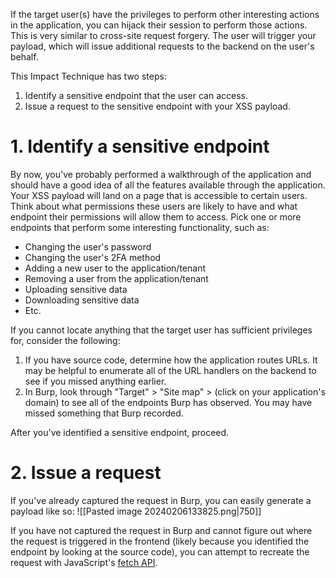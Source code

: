 If the target user(s) have the privileges to perform other interesting actions in the application, you can hijack their session to perform those actions. This is very similar to cross-site request forgery. The user will trigger your payload, which will issue additional requests to the backend on the user's behalf. 

This Impact Technique has two steps:
1. Identify a sensitive endpoint that the user can access.
2. Issue a request to the sensitive endpoint with your XSS payload.

# 1. Identify a sensitive endpoint
By now, you've probably performed a walkthrough of the application and should have a good idea of all the features available through the application. Your XSS payload will land on a page that is accessible to certain users. Think about what permissions these users are likely to have and what endpoint their permissions will allow them to access. Pick one or more endpoints that perform some interesting functionality, such as:
- Changing the user's password
- Changing the user's 2FA method
- Adding a new user to the application/tenant
- Removing a user from the application/tenant
- Uploading sensitive data
- Downloading sensitive data
- Etc.

If you cannot locate anything that the target user has sufficient privileges for, consider the following:
1. If you have source code, determine how the application routes URLs. It may be helpful to enumerate all of the URL handlers on the backend to see if you missed anything earlier.
2. In Burp, look through "Target" > "Site map" > (click on your application's domain) to see all of the endpoints Burp has observed. You may have missed something that Burp recorded.

After you've identified a sensitive endpoint, proceed.

# 2. Issue a request
If you've already captured the request in Burp, you can easily generate a payload like so:
![[Pasted image 20240206133825.png|750]]

If you have not captured the request in Burp and cannot figure out where the request is triggered in the frontend (likely because you identified the endpoint by looking at the source code), you can attempt to recreate the request with JavaScript's [fetch API](https://developer.mozilla.org/en-US/docs/Web/API/Fetch_API).